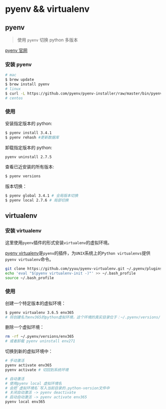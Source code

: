 # pyenv && virtualenv

## pyenv

> 使用 `pyenv` 切换 python 多版本

[pyenv 官网](https://github.com/pyenv/pyenv)

### 安装 pyenv

```bash
# mac
$ brew update
$ brew install pyenv
# linux
$ curl -L https://github.com/pyenv/pyenv-installer/raw/master/bin/pyenv-installer | bash
# centos
```

### 使用

安装指定版本的 python:

```bash
$ pyenv install 3.4.1
$ pyenv rehash #更新数据库
```

卸载指定版本的 python:

```bash
pyenv uninstall 2.7.5
```

查看已近安装的所有版本:

```bash
$ pyenv versions
```

版本切换：

```bash
$ pyenv global 3.4.1 # 全局版本切换
$ pyenv local 2.7.6 # 局部切换
```


## virtualenv

### 安装 virtualenv

这里使用`pyenv`插件的形式安装`virtualenv`的虚拟环境。

[pyenv virtualenv](https://github.com/yyuu/pyenv-virtualenv)是`pyenv`的插件，为`UNIX`系统上的`Python virtualenvs`提供`pyenv virtualenv`命令。

```bash
git clone https://github.com/yyuu/pyenv-virtualenv.git ~/.pyenv/plugins/pyenv-virtualenv
echo 'eval "$(pyenv virtualenv-init -)"' >> ~/.bash_profile
source ~/.bash_profile
```

### 使用

创建一个特定版本的虚拟环境：

```bash
$ pyenv virtualenv 3.6.5 env365
# 将创建名为env365的python虚拟环境，这个环境的真实目录位于：~/.pyenv/versions/
```

删除一个虚拟环境：

```bash
rm -rf ~/.pyenv/versions/env365
# 或者卸载 pyenv uninstall env271
```

切换到新的虚拟环境中：

```bash
# 手动激活
pyenv activate env365
pyenv activate # 切回到系统环境

# 自动激活
# 使用pyenv local 虚拟环境名
# 会把`虚拟环境名`写入当前目录的.python-version文件中
# 关闭自动激活 -> pyenv deactivate
# 启动自动激活 -> pyenv activate env365
pyenv local env365
```




